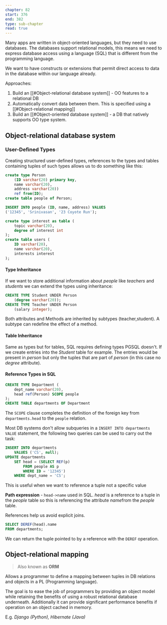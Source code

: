 ```yaml
---
chapter: 82
start: 376
end: 382
type: sub-chapter
read: true
---
```

Many apps are written in object-oriented languages, but they need to use databases. The databases support relational models, this means we need to express database access using a language (SQL) that is different from the programming language.

We want to have constructs or extensions that permit direct access to data in the database within our language already.

Approaches:
1. Build an [[#Object-relational database system]] - OO features to a relational DB
2. Automatically convert data between them. This is specified using a [[#Object-relational mapping]]
3. Build an [[#Object-oriented database system]] - a DB that natively supports OO type system.

## Object-relational database system
### User-Defined Types
Creating structured user-defined types, references to the types and tables containing tuples of such types allows us to do something like this:
```SQL
create type Person 
	(ID varchar(20) primary key,
	name varchar(20),
	address varchar(20))
	ref from(ID);
create table people of Person;

INSERT INTO people (ID, name, address) VALUES
('12345', 'Srinivasan', '23 Coyote Run');

create type interest as table ( 
	topic varchar(20),
	degree of interest int 
); 
create table users ( 
	ID varchar(20),
	name varchar(20),
	interests interest
);
```
#### Type Inheritance
If we want to store additional information about *people* like *teachers* and *students* we can extend the types using inheritance:
```SQL
CREATE TYPE Student UNDER Person
	(degree varchar(20));
CREATE TYPE Teacher UNDER Person
	(salary integer);
```
Both attributes and Methods are inherited by subtypes (teacher,student). A subtype can redefine the effect of a method.
#### Table Inheritance
Same as types but for tables, SQL requires defining types PGSQL doesn't.
If we create entries into the *Student* table for example. The entries would be present in *person* but only the tuples that are part of *person* (in this case no *degree* attribute).
#### Reference Types in SQL
```SQL
CREATE TYPE Department (
	dept_name varchar(20),
	head ref(Person) SCOPE people
);
CREATE TABLE departments OF Department
```
The `SCOPE` clause completes the definition of the foreign key from `departments.head` to the `people` relation.

Most DB systems don't allow subqueries in a `INSERT INTO departments VALUE` statement, the following two queries can be used to carry out the task:
```SQL
INSERT INTO departments
	VALUES ('CS', null);
UPDATE departments
	SET head = (SELECT REF(p)
		FROM people AS p
		WHERE ID = '12345')
	WHERE dept_name = 'CS';
```
This is useful when we want to reference a tuple not a specific value

**Path expression** - `head->name` used in SQL.
*head* is a reference to a tuple in the *people* table so this is referencing the attribute *name*from the *people* table.

References help us avoid explicit joins.

```SQL
SELECT DEREF(head).name
FROM departments;
```
We can return the tuple pointed to by a reference with the `DEREF` operation.
## Object-relational mapping
> Also known as **ORM**

Allows a programmer to define a mapping between tuples in DB relations and objects in a PL (Programming language).

The goal is to ease the job of programmers by providing an object model while retaining the benefits of using a robust relational database underneath.
Additionally it can provide significant performance benefits if operation on an object cached in memory.

E.g. *Django (Python), Hibernate (Java)*